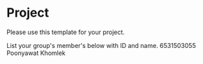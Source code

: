 Project
=============
Please use this template for your project.

List your group's member's below with ID and name.
6531503055 Poonyawat Khomlek

